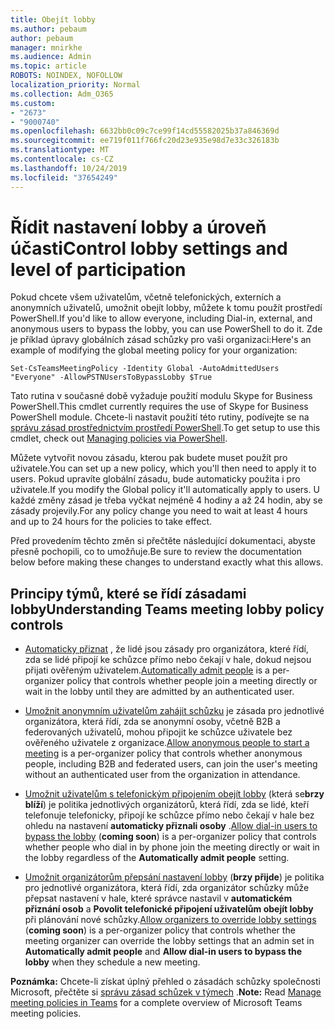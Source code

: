 ```yaml
---
title: Obejít lobby
ms.author: pebaum
author: pebaum
manager: mnirkhe
ms.audience: Admin
ms.topic: article
ROBOTS: NOINDEX, NOFOLLOW
localization_priority: Normal
ms.collection: Adm_O365
ms.custom:
- "2673"
- "9000740"
ms.openlocfilehash: 6632bb0c09c7ce99f14cd55582025b37a846369d
ms.sourcegitcommit: ee719f011f766fc20d23e935e98d7e33c326183b
ms.translationtype: MT
ms.contentlocale: cs-CZ
ms.lasthandoff: 10/24/2019
ms.locfileid: "37654249"
---
```

# <a name="control-lobby-settings-and-level-of-participation"></a><span data-ttu-id="fa755-102">Řídit nastavení lobby a úroveň účasti</span><span class="sxs-lookup"><span data-stu-id="fa755-102">Control lobby settings and level of participation</span></span>

<span data-ttu-id="fa755-103">Pokud chcete všem uživatelům, včetně telefonických, externích a anonymních uživatelů, umožnit obejít lobby, můžete k tomu použít prostředí PowerShell.</span><span class="sxs-lookup"><span data-stu-id="fa755-103">If you'd like to allow everyone, including Dial-in, external, and anonymous users to bypass the lobby, you can use PowerShell to do it.</span></span> <span data-ttu-id="fa755-104">Zde je příklad úpravy globálních zásad schůzky pro vaši organizaci:</span><span class="sxs-lookup"><span data-stu-id="fa755-104">Here's an example of modifying the global meeting policy for your organization:</span></span>

`Set-CsTeamsMeetingPolicy -Identity Global -AutoAdmittedUsers "Everyone" -AllowPSTNUsersToBypassLobby $True`

<span data-ttu-id="fa755-105">Tato rutina v současné době vyžaduje použití modulu Skype for Business PowerShell.</span><span class="sxs-lookup"><span data-stu-id="fa755-105">This cmdlet currently requires the use of Skype for Business PowerShell module.</span></span> <span data-ttu-id="fa755-106">Chcete-li nastavit použití této rutiny, podívejte se na [správu zásad prostřednictvím prostředí PowerShell](https://docs.microsoft.com/en-us/microsoftteams/teams-powershell-overview#managing-policies-via-powershell).</span><span class="sxs-lookup"><span data-stu-id="fa755-106">To get setup to use this cmdlet, check out [Managing policies via PowerShell](https://docs.microsoft.com/en-us/microsoftteams/teams-powershell-overview#managing-policies-via-powershell).</span></span>

<span data-ttu-id="fa755-107">Můžete vytvořit novou zásadu, kterou pak budete muset použít pro uživatele.</span><span class="sxs-lookup"><span data-stu-id="fa755-107">You can set up a new policy, which you'll then need to apply it to users.</span></span> <span data-ttu-id="fa755-108">Pokud upravíte globální zásadu, bude automaticky použita i pro uživatele.</span><span class="sxs-lookup"><span data-stu-id="fa755-108">If you modify the Global policy it'll automatically apply to users.</span></span> <span data-ttu-id="fa755-109">U každé změny zásad je třeba vyčkat nejméně 4 hodiny a až 24 hodin, aby se zásady projevily.</span><span class="sxs-lookup"><span data-stu-id="fa755-109">For any policy change you need to wait at least 4 hours and up to 24 hours for the policies to take effect.</span></span>

<span data-ttu-id="fa755-110">Před provedením těchto změn si přečtěte následující dokumentaci, abyste přesně pochopili, co to umožňuje.</span><span class="sxs-lookup"><span data-stu-id="fa755-110">Be sure to review the documentation below before making these changes to understand exactly what this allows.</span></span>

## <a name="understanding-teams-meeting-lobby-policy-controls"></a><span data-ttu-id="fa755-111">Principy týmů, které se řídí zásadami lobby</span><span class="sxs-lookup"><span data-stu-id="fa755-111">Understanding Teams meeting lobby policy controls</span></span>

- <span data-ttu-id="fa755-112">[Automaticky přiznat](https://docs.microsoft.com/microsoftteams/meeting-policies-in-teams#automatically-admit-people) , že lidé jsou zásady pro organizátora, které řídí, zda se lidé připojí ke schůzce přímo nebo čekají v hale, dokud nejsou přijati ověřeným uživatelem.</span><span class="sxs-lookup"><span data-stu-id="fa755-112">[Automatically admit people](https://docs.microsoft.com/microsoftteams/meeting-policies-in-teams#automatically-admit-people) is a per-organizer policy that controls whether people join a meeting directly or wait in the lobby until they are admitted by an authenticated user.</span></span>

- <span data-ttu-id="fa755-113">[Umožnit anonymním uživatelům zahájit schůzku](https://docs.microsoft.com/microsoftteams/meeting-policies-in-teams#allow-anonymous-people-to-start-a-meeting) je zásada pro jednotlivé organizátora, která řídí, zda se anonymní osoby, včetně B2B a federovaných uživatelů, mohou připojit ke schůzce uživatele bez ověřeného uživatele z organizace.</span><span class="sxs-lookup"><span data-stu-id="fa755-113">[Allow anonymous people to start a meeting](https://docs.microsoft.com/microsoftteams/meeting-policies-in-teams#allow-anonymous-people-to-start-a-meeting) is a per-organizer policy that controls whether anonymous people, including B2B and federated users, can join the user's meeting without an authenticated user from the organization in attendance.</span></span>

- <span data-ttu-id="fa755-114">[Umožnit uživatelům s telefonickým připojením obejít lobby](https://docs.microsoft.com/en-us/microsoftteams/meeting-policies-in-teams#allow-dial-in-users-to-bypass-the-lobby-coming-soon) (která se**brzy blíží**) je politika jednotlivých organizátorů, která řídí, zda se lidé, kteří telefonuje telefonicky, připojí ke schůzce přímo nebo čekají v hale bez ohledu na nastavení **automaticky přiznali osoby** .</span><span class="sxs-lookup"><span data-stu-id="fa755-114">[Allow dial-in users to bypass the lobby](https://docs.microsoft.com/en-us/microsoftteams/meeting-policies-in-teams#allow-dial-in-users-to-bypass-the-lobby-coming-soon) (**coming soon**) is a per-organizer policy that controls whether people who dial in by phone join the meeting directly or wait in the lobby regardless of the **Automatically admit people** setting.</span></span>

- <span data-ttu-id="fa755-115">[Umožnit organizátorům přepsání nastavení lobby](https://docs.microsoft.com/microsoftteams/meeting-policies-in-teams#allow-organizers-to-override-lobby-settings-coming-soon) (**brzy přijde**) je politika pro jednotlivé organizátora, která řídí, zda organizátor schůzky může přepsat nastavení v hale, které správce nastavil v **automatickém přiznání osob** a **Povolit telefonické připojení uživatelům obejít lobby** při plánování nové schůzky.</span><span class="sxs-lookup"><span data-stu-id="fa755-115">[Allow organizers to override lobby settings](https://docs.microsoft.com/microsoftteams/meeting-policies-in-teams#allow-organizers-to-override-lobby-settings-coming-soon) (**coming soon**) is a per-organizer policy that controls whether the meeting organizer can override the lobby settings that an admin set in **Automatically admit people** and **Allow dial-in users to bypass the lobby** when they schedule a new meeting.</span></span>

<span data-ttu-id="fa755-116">**Poznámka:** Chcete-li získat úplný přehled o zásadách schůzky společnosti Microsoft, přečtěte si [správu zásad schůzek v týmech](https://docs.microsoft.com/en-us/microsoftteams/meeting-policies-in-teams) .</span><span class="sxs-lookup"><span data-stu-id="fa755-116">**Note:** Read [Manage meeting policies in Teams](https://docs.microsoft.com/en-us/microsoftteams/meeting-policies-in-teams) for a complete overview of Microsoft Teams meeting policies.</span></span>
